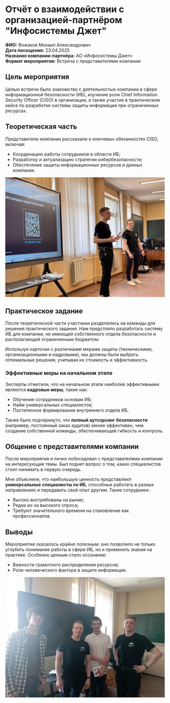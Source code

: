 # Отчёт о взаимодействии с организацией-партнёром "Инфосистемы Джет"

**ФИО:** Вожаков Михаил Александрович  
**Дата посещения:** 23.04.2025  
**Название компании-партнёра:** АО «Инфосистемы Джет»  
**Формат мероприятия:** Встреча с представителями компании  

## Цель мероприятия

Целью встречи было знакомство с деятельностью компании в сфере информационной безопасности (ИБ), изучение роли Chief Information Security Officer (CISO) в организации, а также участие в практическом кейсе по разработке системы защиты информации при ограниченных ресурсах.

## Теоретическая часть

Представители компании рассказали о ключевых обязанностях CISO, включая:

- Координацию работы сотрудников в области ИБ;
- Разработку и актуализацию стратегии кибербезопасности;
- Обеспечение защиты информационных ресурсов и данных компании.

![Рисунок 1. Спикеры от компании «Инфосистемы Джет»](../docs/content/1.jpg)

## Практическое задание

После теоретической части участники разделились на команды для решения практического задания. Нам предстояло разработать систему ИБ для компании, не имеющей собственного отдела безопасности и располагающей ограниченным бюджетом.

Используя карточки с различными мерами защиты (техническими, организационными и кадровыми), мы должны были выбрать оптимальные решения, учитывая их стоимость и эффективность.

### Эффективные меры на начальном этапе

Эксперты отметили, что на начальном этапе наиболее эффективными являются **кадровые меры**, такие как:

- Обучение сотрудников основам ИБ;
- Найм универсальных специалистов;
- Постепенное формирование внутреннего отдела ИБ.

Также было подчеркнуто, что **полный аутсорсинг безопасности** (например, постоянный заказ аудитов) менее эффективен, чем создание собственной команды, обеспечивающей гибкость и контроль.

## Общение с представителями компании

После мероприятия я лично побеседовал с представителями компании на интересующие темы. Был поднят вопрос о том, каких специалистов стоит нанимать в первую очередь.

Мне объяснили, что наибольшую ценность представляют **универсальные специалисты по ИБ**, способные работать в разных направлениях и передавать свой опыт другим. Такие сотрудники:

- Высоко востребованы на рынке;
- Редки из-за высокого спроса;
- Требуют значительного времени на становление как профессионалов.

## Выводы

Мероприятие оказалось крайне полезным: оно позволило не только углубить понимание работы в сфере ИБ, но и применить знания на практике. Особенно ценным стало осознание:

- Важности грамотного распределения ресурсов;
- Роли человеческого фактора в защите информации.

![Рисунок 2. Фотография вместе со спикерами](../docs/content/2.jpg) 
